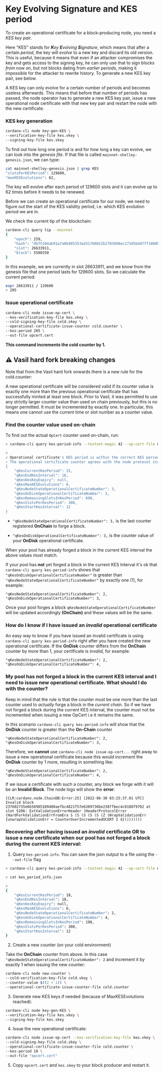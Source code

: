 # Key Evolving Signature and KES period

To create an operational certificate for a block-producing node, you need a _KES key pair_.

Here "KES" stands for _**K**ey **E**volving **S**ignature_, which means that after a certain _period_, the key will _evolve_ to a new key
and discard its old version. This is useful, because it means that even if an attacker compromises the key and gets access to the signing key,
he can only use that to sign blocks _from now on_, but not blocks dating from _earlier periods_, making it impossible for the attacker to rewrite history. To generate a new KES key pair, see below.

A KES key can only evolve for a certain number of periods and becomes useless afterwards.
This means that before that number of periods has passed, the node operator has to generate a new KES key pair, issue a new operational node certificate with that new key pair and restart the node with the new certificate.

### KES key generation

```bash
cardano-cli node key-gen-KES \
--verification-key-file kes.vkey \
--signing-key-file kes.skey
```

To find out how long one period is and for how long a key can evolve, we can look into the _genesis file_. If that file is called `mainnet-shelley-genesis.json`,
we can type:

```bash
cat mainnet-shelley-genesis.json | grep KES
"slotsPerKESPeriod": 129600,
"maxKESEvolutions": 62,
```

The key will evolve after each period of 129600 slots and it can evolve up to 62 times before it needs to be renewed.

Before we can create an operational certificate for our node, we need to figure out the start of the KES validity period, i.e. which KES evolution period we are in.

We check the current tip of the blockchain:

```bash
cardano-cli query tip --mainnet
{
    "epoch": 259,
    "hash": "dbf5104ab91a7a0b405353ad31760b52b2703098ec17185bdd7ff1800bb61aca",
    "slot": 26633911,
    "block": 5580350
}
```
In this example, we are currently in slot 26633911, and we know from the genesis file that one period lasts for 129600 slots. So we calculate the current period:

```bash
expr 26633911 / 129600
> 205
```

### Issue operational certificate
```bash
cardano-cli node issue-op-cert \
--kes-verification-key-file kes.vkey \
--cold-signing-key-file cold.skey \
--operational-certificate-issue-counter cold.counter \
--kes-period 205 \
--out-file opcert.cert
```
**This command increments the cold counter by 1.**

## :warning: Vasil hard fork breaking changes

Note that from the Vasil hard fork onwards there is a new rule for the cold.counter:

A new operational certificate will be considered valid if its counter value is exactly one more than the previous operational certificate that has successfully minted at least one block. Prior to Vasil, it was permitted to use any strictly larger counter value than used on chain previously, but this is no longer permitted. It must be incremented by exactly one. In particular, this means one cannot use the current time or slot number as a counter value.

### Find the counter value used on-chain

To find out the actual `OpCert` counter used on-chain, run:

```bash
> cardano-cli query kes-period-info --testnet-magic 42 --op-cert-file node-spo3/opcert.cert

>
✓ Operational certificate's KES period is within the correct KES period interval
✓ The operational certificate counter agrees with the node protocol state counter
{
    "qKesCurrentKesPeriod": 15,
    "qKesEndKesInterval": 18,
    "qKesKesKeyExpiry": null,
    "qKesMaxKESEvolutions": 6,
    "qKesNodeStateOperationalCertificateNumber": 3,
    "qKesOnDiskOperationalCertificateNumber": 3,
    "qKesRemainingSlotsInKesPeriod": 690,
    "qKesSlotsPerKesPeriod": 300,
    "qKesStartKesInterval": 12
}
```

* `"qKesNodeStateOperationalCertificateNumber": 3,` is the last counter registered **OnChain** to forge a block.

* `"qKesOnDiskOperationalCertificateNumber": 3,` is the counter value of your **OnDisk** operational certificate.


When your pool has already forged a block in the current KES interval the above values must match.

If your pool has **not** yet forged a block in the current KES Interval it's ok that `cardano-cli query kes-period-info` shows that `"qKesOnDiskOperationalCertificateNumber"` is greater than `"qKesNodeStateOperationalCertificateNumber"` by exactly one (1), for example:

```
"qKesNodeStateOperationalCertificateNumber": 2,
"qKesOnDiskOperationalCertificateNumber": 3,
```

Once your pool forges a block `qKesNodeStateOperationalCertificateNumber` will be updated accordingly **(OnChain)** and these values will be the same.

### How do I know if I have issued an _invalid_ operational certificate

An easy way to know if you have issued an invalid certificate is using  `cardano-cli query kes-period-info` right after you have created the new operational certificate. If the **OnDisk** counter differs from the **OnChain** counter by more than 1, your certificate is _invalid_, for example:

```
"qKesNodeStateOperationalCertificateNumber": 2,
"qKesOnDiskOperationalCertificateNumber": 4,
```

### My pool has not forged a block in the current KES interval and I need to issue new operational certificate. What should I do with the counter?

Keep in mind that the rule is that the counter must be one more than the last counter used to _actually_ forge a block in the _current chain_. So if we have not forged a block during the current KES interval, the counter must not be incremented when issuing a new OpCert i.e it remains the same.

In this scenario `cardano-cli query kes-period-info` will show that the **OnDisk** counter is greater than the **On-Chain** counter

```
"qKesNodeStateOperationalCertificateNumber": 2,
"qKesOnDiskOperationalCertificateNumber": 3,
```

Therefore, we **cannot** use `cardano-cli node issue-op-cert...` right away to issue a new operational certificate because this would increment the **OnDisk** counter by 1 more, resulting in something like:

```
"qKesNodeStateOperationalCertificateNumber": 2,
"qKesOnDiskOperationalCertificateNumber": 4,
```

If we issue a certificate with such a counter, any block we forge with it will be an **Invalid Block**. The node logs will show the **error**:

```
[CLR:cardano.node.ChainDB:Error:25] [2022-06-30 03:25:37.01 UTC] Invalid block 237602735e6b56985109480aefbc4821f57e6389736be238ffbec4c0188f9702 at slot 5206: ExtValidationErrorHeader (HeaderProtocolError (HardForkValidationErrFromEra S (S (S (S (S (Z (WrapValidationErr {unwrapValidationErr = CounterOverIncrementedOCERT 2 4}))))))))
```

### Recovering after having issued an _invalid_ certificate OR to issue a new certificate when our pool has not forged a block during the current KES interval:

1. Query `kes-period-info`. You can save the json output to a file using the `--out-file` flag

```bash
> cardano-cli query kes-period-info --testnet-magic 42 --op-cert-file node-spo3/opcert.cert --out-file kes_period_info.json

> cat kes_period_info.json

>
{
    "qKesCurrentKesPeriod": 18,
    "qKesEndKesInterval": 18,
    "qKesKesKeyExpiry": null,
    "qKesMaxKESEvolutions": 6,
    "qKesNodeStateOperationalCertificateNumber": 2,
    "qKesOnDiskOperationalCertificateNumber": 4,
    "qKesRemainingSlotsInKesPeriod": 198,
    "qKesSlotsPerKesPeriod": 300,
    "qKesStartKesInterval": 12
}
```
2. Create a new counter (on your cold environment)

Take the **OnChain** counter from above. In this case `"qKesNodeStateOperationalCertificateNumber": 2` and increment it by exactly 1 when issuing the new counter:

```bash
cardano-cli node new-counter \
--cold-verification-key-file cold.vkey \
--counter-value $((2 + 1)) \
--operational-certificate-issue-counter-file cold.counter
```
3. Generate new KES keys if needed (because of MaxKESEvolutions reached):

```bash
cardano-cli node key-gen-KES \
--verification-key-file kes.vkey \
--signing-key-file kes.skey
```
4. Issue the new operational certificate:

```bash
cardano-cli node issue-op-cert --kes-verification-key-file kes.vkey \
--cold-signing-key-file cold.skey \
--operational-certificate-issue-counter-file cold.counter \
--kes-period 18 \
--out-file "opcert.cert"
```
5. Copy `opcert.cert` and `kes.skey` to your block producer and restart it.
